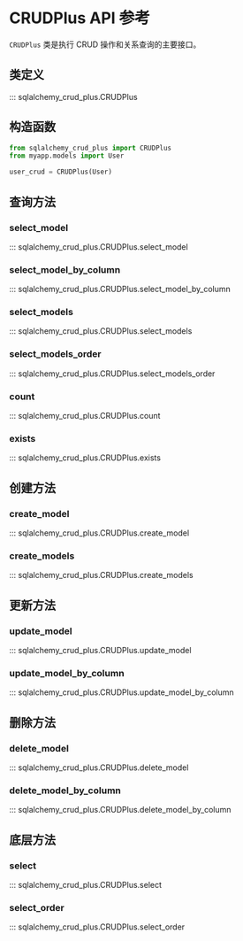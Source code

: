 # CRUDPlus API 参考

`CRUDPlus` 类是执行 CRUD 操作和关系查询的主要接口。

## 类定义

::: sqlalchemy_crud_plus.CRUDPlus

## 构造函数

```python
from sqlalchemy_crud_plus import CRUDPlus
from myapp.models import User

user_crud = CRUDPlus(User)
```

## 查询方法

### select_model

::: sqlalchemy_crud_plus.CRUDPlus.select_model

### select_model_by_column

::: sqlalchemy_crud_plus.CRUDPlus.select_model_by_column

### select_models

::: sqlalchemy_crud_plus.CRUDPlus.select_models

### select_models_order

::: sqlalchemy_crud_plus.CRUDPlus.select_models_order

### count

::: sqlalchemy_crud_plus.CRUDPlus.count

### exists

::: sqlalchemy_crud_plus.CRUDPlus.exists

## 创建方法

### create_model

::: sqlalchemy_crud_plus.CRUDPlus.create_model

### create_models

::: sqlalchemy_crud_plus.CRUDPlus.create_models

## 更新方法

### update_model

::: sqlalchemy_crud_plus.CRUDPlus.update_model

### update_model_by_column

::: sqlalchemy_crud_plus.CRUDPlus.update_model_by_column

## 删除方法

### delete_model

::: sqlalchemy_crud_plus.CRUDPlus.delete_model

### delete_model_by_column

::: sqlalchemy_crud_plus.CRUDPlus.delete_model_by_column

## 底层方法

### select

::: sqlalchemy_crud_plus.CRUDPlus.select

### select_order

::: sqlalchemy_crud_plus.CRUDPlus.select_order


